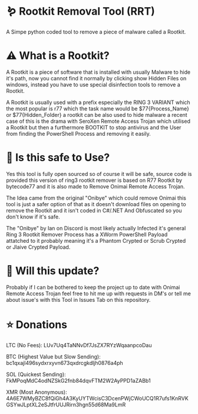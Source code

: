 # 🪱 Rootkit Removal Tool (RRT)
A Simpe python coded tool to remove a piece of malware called a Rootkit.

# ⚠️ What is a Rootkit?
A Rootkit is a piece of software that is installed with usually Malware to hide it's path, now you cannot find it normally by clicking show Hidden Files on windows, instead you have to use special disinfection tools to remove a Rootkit.

A Rootkit is usually used with a prefix especially the RING 3 VARIANT which the most popular is r77 which the task name would be $77{Process_Name} or $77{Hidden_Folder} a rootkit can be also used to hide malware a recent case of this is the drama
with SeroXen Remote Access Trojan which utilised a Rootkit but then a furthermore BOOTKIT to stop antivirus and the User from finding the PowerShell Process and removing it easily.

# 👋 Is this safe to Use?
Yes this tool is fully open sourced so of course it will be safe, source code is provided this version of ring3 rootkit remover is based on R77 Rootkit by bytecode77 and it is also made to Remove Onimai Remote Access Trojan.

The Idea came from the original "Onibye" which could remove Onimai this tool is just a safer option of that as it doesn't download files on opening to remove the Rootkit and it isn't coded in C#/.NET And Obfuscated so you don't know if it's safe.

The "Onibye" by Ian on Discord is most likely actually Infected it's general Ring 3 Rootkit Remover Process has a XWorm PowerShell Payload attatched to it probably meaning it's a Phantom Crypted or Scrub Crypted or Jlaive Crypted Payload.

# 📢 Will this update?
Probably if I can be bothered to keep the project up to date with Onimai Remote Access Trojan feel free to hit me up with requests in DM's or tell me about issue's with this Tool in Issues Tab on this repository.

# ⭐ Donations

LTC (No Fees): LUv7Uq4TaNNvDf7JsZX7RYzWqaanpcoDau

BTC (Highest Value but Slow Sending): bc1qxajl496sydxrxyvn673qxdrcgkdljh0876a4ph

SOL (Quickest Sending): FkMPoqMdC4odNZSkG2fnb84dqvFTM2W2AyPPD1aZABb1

XMR (Most Anonymous): 4A6E7WMyBZC8fQiGh4A3KyUYTWcisC3DcenPWjCWoUCQ1R7ufs1KnRVKGSYwJLptXL2eSJtfrUUJRirn3hgn55d68Ma9LmR
